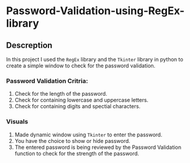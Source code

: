 # Password-Validation-using-RegEx-library
## Descreption
In this project I used the `RegEx` library and the `Tkinter` library in python to create a simple window to check for the password validation.

### Password Validation Critria:
1. Check for the length of the password.
2. Check for containing lowercase and uppercase letters.
3. Check for containing digits and spectial characters.

### Visuals
1. Made dynamic window using `Tkinter` to enter the password.
2. You have the choice to show or hide password.
3. The entered password is being reviewed by the Password Validation function to check for the strength of the password.


